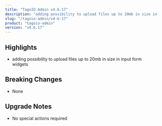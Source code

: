 ```yaml
---
title: "TagoIO Admin v4.6.17"
description: "adding possibility to upload files up to 20mb in size in input form widgets"
slug: "/tagoio-admin/v4-6-17"
product: "tagoio-admin"
version: "v4.6.17"
---
```


## Highlights

- adding possibility to upload files up to 20mb in size in input form widgets

## Breaking Changes

- None

## Upgrade Notes

- No special actions required
